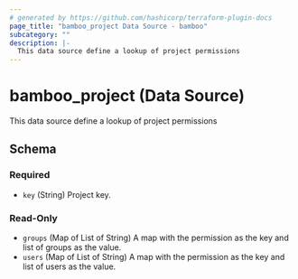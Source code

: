```yaml
---
# generated by https://github.com/hashicorp/terraform-plugin-docs
page_title: "bamboo_project Data Source - bamboo"
subcategory: ""
description: |-
  This data source define a lookup of project permissions
---
```


# bamboo_project (Data Source)

This data source define a lookup of project permissions



<!-- schema generated by tfplugindocs -->
## Schema

### Required

- `key` (String) Project key.

### Read-Only

- `groups` (Map of List of String) A map with the permission as the key and list of groups as the value.
- `users` (Map of List of String) A map with the permission as the key and list of users as the value.
